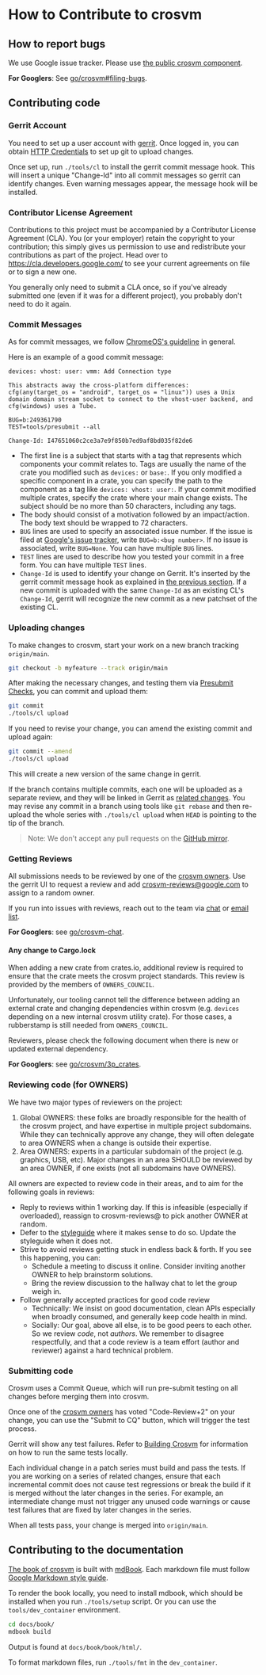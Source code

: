 # How to Contribute to crosvm

## How to report bugs

We use Google issue tracker. Please use
[the public crosvm component](https://issuetracker.google.com/issues?q=status:open%20componentid:1161302).

**For Googlers**: See [go/crosvm#filing-bugs](https://goto.google.com/crosvm#filing-bugs).

## Contributing code

### Gerrit Account

You need to set up a user account with [gerrit](https://chromium-review.googlesource.com/). Once
logged in, you can obtain
[HTTP Credentials](https://chromium-review.googlesource.com/settings/#HTTPCredentials) to set up git
to upload changes.

Once set up, run `./tools/cl` to install the gerrit commit message hook. This will insert a unique
"Change-Id" into all commit messages so gerrit can identify changes. Even warning messages appear,
the message hook will be installed.

### Contributor License Agreement

Contributions to this project must be accompanied by a Contributor License Agreement (CLA). You (or
your employer) retain the copyright to your contribution; this simply gives us permission to use and
redistribute your contributions as part of the project. Head over to
<https://cla.developers.google.com/> to see your current agreements on file or to sign a new one.

You generally only need to submit a CLA once, so if you've already submitted one (even if it was for
a different project), you probably don't need to do it again.

### Commit Messages

As for commit messages, we follow
[ChromeOS's guideline](https://www.chromium.org/chromium-os/developer-library/guides/development/contributing/#commit-messages)
in general.

Here is an example of a good commit message:

```
devices: vhost: user: vmm: Add Connection type

This abstracts away the cross-platform differences:
cfg(any(target_os = "android", target_os = "linux")) uses a Unix
domain domain stream socket to connect to the vhost-user backend, and
cfg(windows) uses a Tube.

BUG=b:249361790
TEST=tools/presubmit --all

Change-Id: I47651060c2ce3a7e9f850b7ed9af8bd035f82de6
```

- The first line is a subject that starts with a tag that represents which components your commit
  relates to. Tags are usually the name of the crate you modified such as `devices:` or `base:`. If
  you only modified a specific component in a crate, you can specify the path to the component as a
  tag like `devices: vhost: user:`. If your commit modified multiple crates, specify the crate where
  your main change exists. The subject should be no more than 50 characters, including any tags.
- The body should consist of a motivation followed by an impact/action. The body text should be
  wrapped to 72 characters.
- `BUG` lines are used to specify an associated issue number. If the issue is filed at
  [Google's issue tracker](https://issuetracker.google.com/), write `BUG=b:<bug number>`. If no
  issue is associated, write `BUG=None`. You can have multiple `BUG` lines.
- `TEST` lines are used to describe how you tested your commit in a free form. You can have multiple
  `TEST` lines.
- `Change-Id` is used to identify your change on Gerrit. It's inserted by the gerrit commit message
  hook as explained in
  [the previous section](https://crosvm.dev/book/contributing/index.html#gerrit-account). If a new
  commit is uploaded with the same `Change-Id` as an existing CL's `Change-Id`, gerrit will
  recognize the new commit as a new patchset of the existing CL.

### Uploading changes

To make changes to crosvm, start your work on a new branch tracking `origin/main`.

```bash
git checkout -b myfeature --track origin/main
```

After making the necessary changes, and testing them via
[Presubmit Checks](https://crosvm.dev/book/building_crosvm/linux.html#presubmit-checks), you can
commit and upload them:

```bash
git commit
./tools/cl upload
```

If you need to revise your change, you can amend the existing commit and upload again:

```bash
git commit --amend
./tools/cl upload
```

This will create a new version of the same change in gerrit.

If the branch contains multiple commits, each one will be uploaded as a separate review, and they
will be linked in Gerrit as [related changes]. You may revise any commit in a branch using tools
like `git rebase` and then re-upload the whole series with `./tools/cl upload` when `HEAD` is
pointing to the tip of the branch.

> Note: We don't accept any pull requests on the [GitHub mirror].

### Getting Reviews

All submissions needs to be reviewed by one of the [crosvm owners]. Use the gerrit UI to request a
review and add crosvm-reviews@google.com to assign to a random owner.

If you run into issues with reviews, reach out to the team via
[chat](https://matrix.to/#/#crosvm:matrix.org) or
[email list](https://groups.google.com/a/chromium.org/g/crosvm-dev).

**For Googlers**: see [go/crosvm-chat](https://goto.google.com/crosvm-chat).

#### Any change to Cargo.lock

When adding a new crate from crates.io, additional review is required to ensure that the crate meets
the crosvm project standards. This review is provided by the members of `OWNERS_COUNCIL`.

Unfortunately, our tooling cannot tell the difference between adding an external crate and changing
dependencies within crosvm (e.g. `devices` depending on a new internal crosvm utility crate). For
those cases, a rubberstamp is still needed from `OWNERS_COUNCIL`.

Reviewers, please check the following document when there is new or updated external dependency.

**For Googlers**: see [go/crosvm/3p_crates](https://goto.google.com/crosvm/3p_crates).

### Reviewing code (for OWNERS)

We have two major types of reviewers on the project:

1. Global OWNERS: these folks are broadly responsible for the health of the crosvm project, and have
   expertise in multiple project subdomains. While they can technically approve any change, they
   will often delegate to area OWNERS when a change is outside their expertise.
1. Area OWNERS: experts in a particular subdomain of the project (e.g. graphics, USB, etc). Major
   changes in an area SHOULD be reviewed by an area OWNER, if one exists (not all subdomains have
   OWNERS).

All owners are expected to review code in their areas, and to aim for the following goals in
reviews:

- Reply to reviews within 1 working day. If this is infeasible (especially if overloaded), reassign
  to crosvm-reviews@ to pick another OWNER at random.
- Defer to the [styleguide](./coding_style.md) where it makes sense to do so. Update the styleguide
  when it does not.
- Strive to avoid reviews getting stuck in endless back & forth. If you see this happening, you can:
  - Schedule a meeting to discuss it online. Consider inviting another OWNER to help brainstorm
    solutions.
  - Bring the review discussion to the hallway chat to let the group weigh in.
- Follow generally accepted practices for good code review
  - Technically: We insist on good documentation, clean APIs especially when broadly consumed, and
    generally keep code health in mind.
  - Socially: Our goal, above all else, is to be good peers to each other. So we review *code*, not
    *authors*. We remember to disagree respectfully, and that a code review is a team effort (author
    and reviewer) against a hard technical problem.

### Submitting code

Crosvm uses a Commit Queue, which will run pre-submit testing on all changes before merging them
into crosvm.

Once one of the [crosvm owners] has voted "Code-Review+2" on your change, you can use the "Submit to
CQ" button, which will trigger the test process.

Gerrit will show any test failures. Refer to
[Building Crosvm](https://crosvm.dev/book/building_crosvm/) for information on how to run the same
tests locally.

Each individual change in a patch series must build and pass the tests. If you are working on a
series of related changes, ensure that each incremental commit does not cause test regressions or
break the build if it is merged without the later changes in the series. For example, an
intermediate change must not trigger any unused code warnings or cause test failures that are fixed
by later changes in the series.

When all tests pass, your change is merged into `origin/main`.

## Contributing to the documentation

[The book of crosvm] is built with [mdBook]. Each markdown file must follow
[Google Markdown style guide].

To render the book locally, you need to install mdbook, which should be installed when you run
`./tools/setup` script. Or you can use the `tools/dev_container` environment.

```sh
cd docs/book/
mdbook build
```

Output is found at `docs/book/book/html/`.

To format markdown files, run `./tools/fmt` in the `dev_container`.

[crosvm owners]: https://chromium.googlesource.com/crosvm/crosvm/+/HEAD/OWNERS
[github mirror]: https://github.com/google/crosvm
[google markdown style guide]: https://github.com/google/styleguide/blob/gh-pages/docguide/style.md
[mdbook]: https://rust-lang.github.io/mdBook/
[related changes]: https://gerrit-review.googlesource.com/Documentation/user-review-ui.html#related-changes
[the book of crosvm]: https://crosvm.dev/book/

